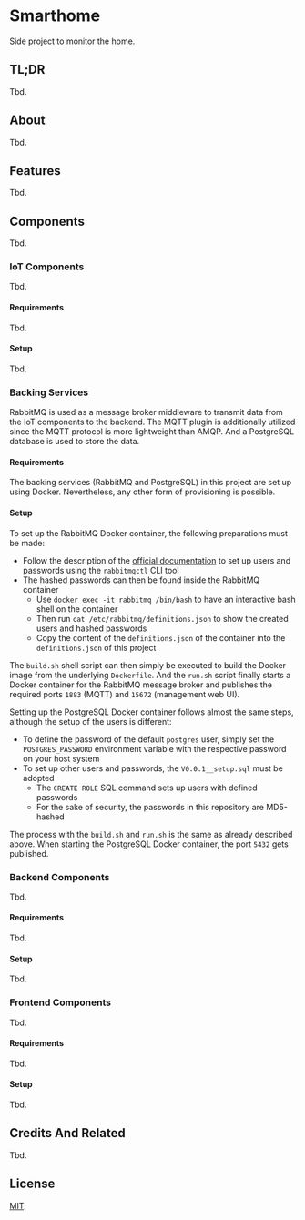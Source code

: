 # Smarthome

Side project to monitor the home.

## TL;DR

Tbd.

## About

Tbd.

## Features

Tbd.

## Components

Tbd.

### IoT Components

Tbd.

#### Requirements

Tbd.

#### Setup

Tbd.

### Backing Services

RabbitMQ is used as a message broker middleware to transmit data from the IoT components to the backend.
The MQTT plugin is additionally utilized since the MQTT protocol is more lightweight than AMQP.
And a PostgreSQL database is used to store the data.

#### Requirements

The backing services (RabbitMQ and PostgreSQL) in this project are set up using Docker.
Nevertheless, any other form of provisioning is possible.

#### Setup

To set up the RabbitMQ Docker container, the following preparations must be made:

- Follow the description of the [official documentation](https://www.rabbitmq.com/access-control.html#user-management) to set up users and passwords using the `rabbitmqctl` CLI tool
- The hashed passwords can then be found inside the RabbitMQ container
  - Use `docker exec -it rabbitmq /bin/bash` to have an interactive bash shell on the container
  - Then run `cat /etc/rabbitmq/definitions.json` to show the created users and hashed passwords
  - Copy the content of the `definitions.json` of the container into the `definitions.json` of this project

The `build.sh` shell script can then simply be executed to build the Docker image from the underlying `Dockerfile`.
And the `run.sh` script finally starts a Docker container for the RabbitMQ message broker and publishes the required ports `1883` (MQTT) and `15672` (management web UI).

Setting up the PostgreSQL Docker container follows almost the same steps, although the setup of the users is different:

- To define the password of the default `postgres` user, simply set the `POSTGRES_PASSWORD` environment variable with the respective password on your host system
- To set up other users and passwords, the `V0.0.1__setup.sql` must be adopted
  - The `CREATE ROLE` SQL command sets up users with defined passwords
  - For the sake of security, the passwords in this repository are MD5-hashed

The process with the `build.sh` and `run.sh` is the same as already described above.
When starting the PostgreSQL Docker container, the port `5432` gets published.

### Backend Components

Tbd.

#### Requirements

Tbd.

#### Setup

Tbd.

### Frontend Components

Tbd.

#### Requirements

Tbd.

#### Setup

Tbd.

## Credits And Related

Tbd.

## License

[MIT](LICENSE).
